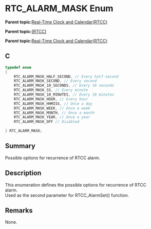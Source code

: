 # RTC\_ALARM\_MASK Enum

**Parent topic:**[Real-Time Clock and Calendar\(RTCC\)](GUID-B5E44A99-95D2-4582-B651-D06671D5F8D8.md)

**Parent topic:**[\(RTCC\)](GUID-2CD86BA1-3631-4EAD-91D1-C1C3C26A895C.md)

**Parent topic:**[Real-Time Clock and Calendar\(RTCC\)](GUID-A833F419-C31F-45F9-A851-9E23B8B6854A.md)

## C

```c
typedef enum
{
    RTC_ALARM_MASK_HALF_SECOND, // Every half-second
    RTC_ALARM_MASK_SECOND, // Every second
    RTC_ALARM_MASK_10_SECONDS, // Every 10 seconds
    RTC_ALARM_MASK_SS, // Every minute
    RTC_ALARM_MASK_10_MINUTES, // Every 10 minutes
    RTC_ALARM_MASK_HOUR, // Every hour
    RTC_ALARM_MASK_HHMISS, // Once a day
    RTC_ALARM_MASK_WEEK, // Once a week
    RTC_ALARM_MASK_MONTH, // Once a month
    RTC_ALARM_MASK_YEAR, // Once a year
    RTC_ALARM_MASK_OFF // Disabled
    
} RTC_ALARM_MASK;

```

## Summary

Possible options for recurrence of RTCC alarm.

## Description

This enumeration defines the possible options for recurrence of RTCC alarm.<br />Used as the second parameter for RTCC\_AlarmSet\(\) function.

## Remarks

None.

